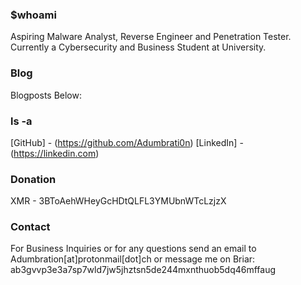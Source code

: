 ### $whoami

Aspiring Malware Analyst, Reverse Engineer and Penetration Tester. Currently a Cybersecurity and Business Student at University.

### Blog

Blogposts Below:

### ls -a
[GitHub] - (https://github.com/Adumbrati0n) 
[LinkedIn] - (https://linkedin.com)

### Donation

XMR - 3BToAehWHeyGcHDtQLFL3YMUbnWTcLzjzX

### Contact

For Business Inquiries or for any questions send an email to Adumbration[at]protonmail[dot]ch 
or message me on Briar: ab3gvvp3e3a7sp7wld7jw5jhztsn5de244mxnthuob5dq46mffaug

